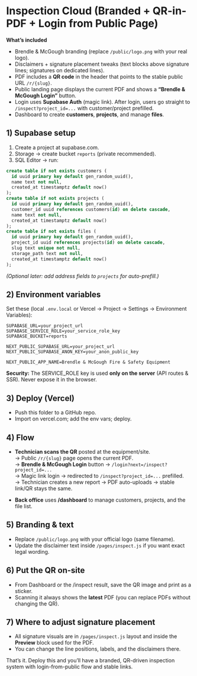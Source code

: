 # Inspection Cloud (Branded + QR-in-PDF + Login from Public Page)

**What’s included**
- Brendle & McGough branding (replace `/public/logo.png` with your real logo).
- Disclaimers + signature placement tweaks (text blocks above signature lines; signatures on dedicated lines).
- PDF includes a **QR code** in the header that points to the stable public URL `/r/{slug}`.
- Public landing page displays the current PDF and shows a **“Brendle & McGough Login”** button.
- Login uses **Supabase Auth** (magic link). After login, users go straight to `/inspect?project_id=...` with customer/project prefilled.
- Dashboard to create **customers**, **projects**, and manage **files**.

## 1) Supabase setup
1. Create a project at supabase.com.
2. Storage → create bucket `reports` (private recommended).
3. SQL Editor → run:
```sql
create table if not exists customers (
  id uuid primary key default gen_random_uuid(),
  name text not null,
  created_at timestamptz default now()
);
create table if not exists projects (
  id uuid primary key default gen_random_uuid(),
  customer_id uuid references customers(id) on delete cascade,
  name text not null,
  created_at timestamptz default now()
);
create table if not exists files (
  id uuid primary key default gen_random_uuid(),
  project_id uuid references projects(id) on delete cascade,
  slug text unique not null,
  storage_path text not null,
  created_at timestamptz default now()
);
```
*(Optional later: add address fields to `projects` for auto-prefill.)*

## 2) Environment variables
Set these (local `.env.local` or Vercel → Project → Settings → Environment Variables):

```
SUPABASE_URL=your_project_url
SUPABASE_SERVICE_ROLE=your_service_role_key
SUPABASE_BUCKET=reports

NEXT_PUBLIC_SUPABASE_URL=your_project_url
NEXT_PUBLIC_SUPABASE_ANON_KEY=your_anon_public_key

NEXT_PUBLIC_APP_NAME=Brendle & McGough Fire & Safety Equipment
```

**Security:** The SERVICE_ROLE key is used **only on the server** (API routes & SSR). Never expose it in the browser.

## 3) Deploy (Vercel)
- Push this folder to a GitHub repo.
- Import on vercel.com; add the env vars; deploy.

## 4) Flow
- **Technician scans the QR** posted at the equipment/site.  
  → Public `/r/{slug}` page opens the current PDF.  
  → **Brendle & McGough Login** button → `/login?next=/inspect?project_id=...`  
  → Magic link login → redirected to `/inspect?project_id=...` prefilled.  
  → Technician creates a new report → PDF auto-uploads → stable link/QR stays the same.

- **Back office** uses **/dashboard** to manage customers, projects, and the file list.

## 5) Branding & text
- Replace `/public/logo.png` with your official logo (same filename).  
- Update the disclaimer text inside `/pages/inspect.js` if you want exact legal wording.

## 6) Put the QR on-site
- From Dashboard or the /inspect result, save the QR image and print as a sticker.  
- Scanning it always shows the **latest** PDF (you can replace PDFs without changing the QR).

## 7) Where to adjust signature placement
- All signature visuals are in `/pages/inspect.js` layout and inside the **Preview** block used for the PDF.  
- You can change the line positions, labels, and the disclaimers there.

That’s it. Deploy this and you’ll have a branded, QR-driven inspection system with login-from-public flow and stable links.
